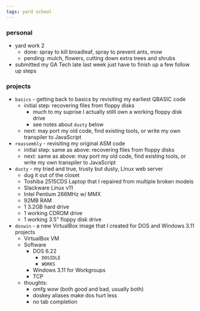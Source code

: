 ```yaml
---
tags: yard school
---
```



### personal

- yard work 2
    - done: spray to kill broadleaf, spray to prevent ants, mow
    - pending: mulch, flowers, cutting down extra trees and shrubs
- submitted my GA Tech late last week just have to finish up a few follow up steps


### projects

- `basics` - getting back to basics by revisiting my earliest QBASIC code
    - initial step: recovering files from floppy disks
        - much to my suprise I actually stilll own a working floppy disk drive
        - see notes about `dusty` below
    - next: may port my old code, find existing tools, or write my own transpiler to JavaScript
- `reassembly` - revisiting my original ASM code
    - initial step: same as above: recovering files from floppy disks
    - next: same as above: may port my old code, find existing tools, or write my own transpiler to JavaScript
- `dusty` - my tried and true, trusty but dusty, Linux web server
    - dug it out of the closet
    - Toshiba 2515CDS Laptop that I repaired from multiple broken models
    - Slackware Linux v11
    - Intel Pentium 266MHz w/ MMX
    - 92MB RAM
    - 1 3.2GB hard drive
    - 1 working CDROM drive
    - 1 working 3.5" floppy disk drive
- `doswin` - a new VirtualBox image that I created for DOS and Windows 3.11 projects
    - VirtualBox VM
    - Software
        - DOS 6.22
            - `DOSIDLE`
            - `WORKS`
        - Windows 3.11 for Workgroups
        - TCP
    - thoughts:
        - omfg wow (both good and bad, usually both)
        - doskey aliases make dos hurt less
        - no tab completion
